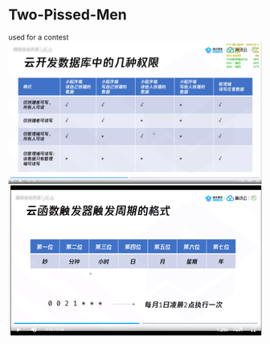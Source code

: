 # Two-Pissed-Men
used for a contest
![image](https://github.com/greenhand-debug/Two-Pissed-Men/blob/master/img/%E6%95%B0%E6%8D%AE%E5%BA%93%E6%9D%83%E9%99%90.png)
![image](https://github.com/greenhand-debug/Two-Pissed-Men/blob/master/img/%E8%A7%A6%E5%8F%91%E5%99%A8%E5%91%A8%E6%9C%9F%E6%A0%BC%E5%BC%8F.png)
